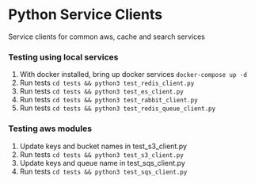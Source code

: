 # Python Service Clients

Service clients for common aws, cache and search services

### Testing using local services

1. With docker installed, bring up docker services `docker-compose up -d`
1. Run tests `cd tests && python3 test_redis_client.py`
1. Run tests `cd tests && python3 test_es_client.py`
1. Run tests `cd tests && python3 test_rabbit_client.py`
1. Run tests `cd tests && python3 test_redis_queue_client.py`


### Testing aws modules

1. Update keys and bucket names in test_s3_client.py
1. Run tests `cd tests && python3 test_s3_client.py`
1. Update keys and queue name in test_sqs_client.py
1. Run tests `cd tests && python3 test_sqs_client.py`
